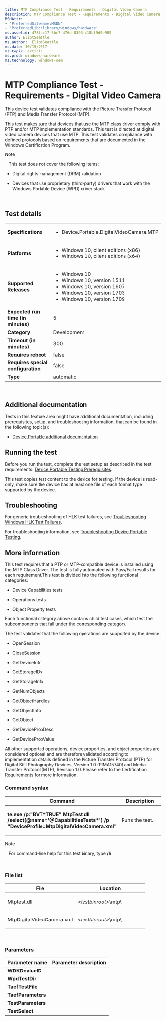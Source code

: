 ```yaml
---
title: MTP Compliance Test - Requirements - Digital Video Camera
description: MTP Compliance Test - Requirements - Digital Video Camera
MSHAttr:
- 'PreferredSiteName:MSDN'
- 'PreferredLib:/library/windows/hardware'
ms.assetid: 473fac17-5bc7-476d-8393-c18bf9d9e909
author: EliotSeattle
ms.author:  EliotSeattle
ms.date: 10/15/2017
ms.topic: article
ms.prod: windows-hardware
ms.technology: windows-oem
---
```


# <span id="p_hlk_test.afb2cb4d-8fa1-4bd5-a102-f8d964358e69"></span>MTP Compliance Test - Requirements - Digital Video Camera


This device test validates compliance with the Picture Transfer Protocol (PTP) and Media Transfer Protocol (MTP).

This test makes sure that devices that use the MTP class driver comply with PTP and/or MTP implementation standards. This test is directed at digital video camera devices that use MTP. This test validates compliance with defined protocols based on requirements that are documented in the Windows Certification Program.

>[!NOTE]
>  
This test does not cover the following items:

-   Digital rights management (DRM) validation

-   Devices that use proprietary (third-party) drivers that work with the Windows Portable Device (WPD) driver stack

 

## Test details
|||
|---|---|
| **Specifications**  | <ul><li>Device.Portable.DigitalVideoCamera.MTP</li></ul> |  
| **Platforms**   | <ul><li>Windows 10, client editions (x86)</li><li>Windows 10, client editions (x64)</li></ul> |
| **Supported Releases** | <ul><li>Windows 10</li><li>Windows 10, version 1511</li><li>Windows 10, version 1607</li><li>Windows 10, version 1703</li><li>Windows 10, version 1709</li></ul> |
|**Expected run time (in minutes)**| 5 |
|**Category**| Development |
|**Timeout (in minutes)**| 300 |
|**Requires reboot**| false |
|**Requires special configuration**| false |
|**Type**| automatic |

 

## <span id="Additional_documentation"></span><span id="additional_documentation"></span><span id="ADDITIONAL_DOCUMENTATION"></span>Additional documentation


Tests in this feature area might have additional documentation, including prerequisites, setup, and troubleshooting information, that can be found in the following topic(s):

-   [Device.Portable additional documentation](device-portable-additional-documentation.md)

## <span id="Running_the_test"></span><span id="running_the_test"></span><span id="RUNNING_THE_TEST"></span>Running the test


Before you run the test, complete the test setup as described in the test requirements: [Device.Portable Testing Prerequisites](deviceportable-testing-prerequisites.md).

This test copies test content to the device for testing. If the device is read-only, make sure the device has at least one file of each format type supported by the device.

## <span id="Troubleshooting"></span><span id="troubleshooting"></span><span id="TROUBLESHOOTING"></span>Troubleshooting


For generic troubleshooting of HLK test failures, see [Troubleshooting Windows HLK Test Failures](..\user\troubleshooting-windows-hlk-test-failures.md).

For troubleshooting information, see [Troubleshooting Device.Portable Testing](troubleshooting-deviceportable-testing.md).

## <span id="More_information"></span><span id="more_information"></span><span id="MORE_INFORMATION"></span>More information


This test requires that a PTP or MTP-compatible device is installed using the MTP Class Driver. The test is fully automated with Pass/Fail results for each requirement.This test is divided into the following functional categories:

-   Device Capabilities tests

-   Operations tests

-   Object Property tests

Each functional category above contains child test cases, which test the subcomponents that fall under the corresponding category.

The test validates that the following operations are supported by the device:

-   OpenSession

-   CloseSession

-   GetDeviceInfo

-   GetStorageIDs

-   GetStorageInfo

-   GetNumObjects

-   GetObjectHandles

-   GetObjectInfo

-   GetObject

-   GetDevicePropDesc

-   GetDevicePropValue

All other supported operations, device properties, and object properties are considered optional and are therefore validated according to implementation details defined in the Picture Transfer Protocol (PTP) for Digital Still Photography Devices, Version 1.0 (PIMA15740) and Media Transfer Protocol (MTP), Revision 1.0. Please refer to the Certification Requirements for more information.

### <span id="Command_syntax"></span><span id="command_syntax"></span><span id="COMMAND_SYNTAX"></span>Command syntax

<table>
<colgroup>
<col width="50%" />
<col width="50%" />
</colgroup>
<thead>
<tr class="header">
<th>Command</th>
<th>Description</th>
</tr>
</thead>
<tbody>
<tr class="odd">
<td><p><strong>te.exe /p:"BVT=TRUE" MtpTest.dll /select(@name='@CapabilitiesTests*') /p "DeviceProfile=MtpDigitalVideoCamera.xml"</strong></p></td>
<td><p>Runs the test.</p></td>
</tr>
</tbody>
</table>

>[!NOTE]
>  
For command-line help for this test binary, type **/h**.

 

### <span id="File_list"></span><span id="file_list"></span><span id="FILE_LIST"></span>File list

<table>
<colgroup>
<col width="50%" />
<col width="50%" />
</colgroup>
<thead>
<tr class="header">
<th>File</th>
<th>Location</th>
</tr>
</thead>
<tbody>
<tr class="odd">
<td><p>Mtptest.dll</p></td>
<td><p><em>&lt;testbinroot&gt;</em>\mtp\</p></td>
</tr>
<tr class="even">
<td><p>MtpDigitalVideoCamera.xml</p></td>
<td><p><em>&lt;testbinroot&gt;</em>\mtp\</p></td>
</tr>
</tbody>
</table>

 

### <span id="Parameters"></span><span id="parameters"></span><span id="PARAMETERS"></span>Parameters

| Parameter name     | Parameter description |
|--------------------|-----------------------|
| **WDKDeviceID**    |                       |
| **WpdTestDir**     |                       |
| **TaefTestFile**   |                       |
| **TaefParameters** |                       |
| **TestParameters** |                       |
| **TestSelect**     |                       |

 

 

 






